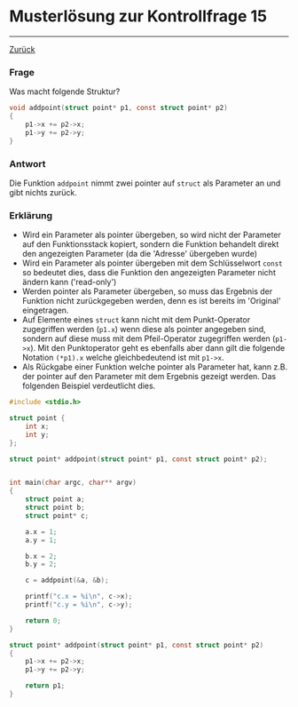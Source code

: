 # Musterlösung zur Kontrollfrage 15
---
[Zurück](README.md)

### Frage
Was macht folgende Struktur?
```c
void addpoint(struct point* p1, const struct point* p2)
{
	p1->x += p2->x;
	p1->y += p2->y;
}
```

### Antwort
Die Funktion `addpoint` nimmt zwei pointer auf `struct` als Parameter an
und gibt nichts zurück.

### Erklärung
* Wird ein Parameter als pointer übergeben, so wird nicht der Parameter auf den Funktionsstack kopiert, sondern die Funktion behandelt direkt den angezeigten Parameter (da die 'Adresse' übergeben wurde)
* Wird ein Parameter als pointer übergeben mit dem Schlüsselwort `const` so bedeutet dies, dass die Funktion den angezeigten Parameter nicht ändern kann ('read-only')
* Werden pointer als Parameter übergeben, so muss das Ergebnis der Funktion nicht zurückgegeben werden, denn es ist bereits im 'Original' eingetragen.
* Auf Elemente eines `struct` kann nicht mit dem Punkt-Operator zugegriffen werden (`p1.x`) wenn diese als pointer angegeben sind, sondern auf diese muss mit dem Pfeil-Operator zugegriffen werden (`p1->x`). Mit den Punktoperator geht es ebenfalls aber dann gilt die folgende Notation `(*p1).x` welche gleichbedeutend ist mit `p1->x`.
* Als Rückgabe einer Funktion welche pointer als Parameter hat, kann z.B. der pointer auf den Parameter mit dem Ergebnis gezeigt werden. Das folgenden Beispiel verdeutlicht dies.
```c
#include <stdio.h>

struct point {
	int x;
	int y;
};

struct point* addpoint(struct point* p1, const struct point* p2);


int main(char argc, char** argv)
{
	struct point a;
	struct point b;
	struct point* c;

	a.x = 1;
	a.y = 1;

	b.x = 2;
	b.y = 2;

	c = addpoint(&a, &b);

	printf("c.x = %i\n", c->x);
	printf("c.y = %i\n", c->y);

	return 0;
}

struct point* addpoint(struct point* p1, const struct point* p2)
{
	p1->x += p2->x;
	p1->y += p2->y;

	return p1;
}
```
